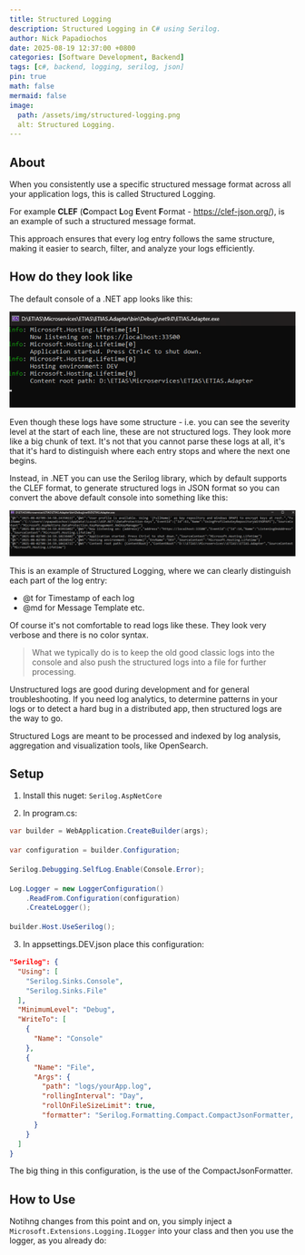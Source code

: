 ```yaml
---
title: Structured Logging
description: Structured Logging in C# using Serilog.
author: Nick Papadiochos
date: 2025-08-19 12:37:00 +0800
categories: [Software Development, Backend]
tags: [c#, backend, logging, serilog, json]
pin: true
math: false
mermaid: false
image:
  path: /assets/img/structured-logging.png
  alt: Structured Logging.
---
```


## About

When you consistently use a specific structured message format across all your application logs, this is called Structured Logging.

For example <b>CLEF</b> (<b>C</b>ompact <b>L</b>og <b>E</b>vent <b>F</b>ormat - https://clef-json.org/), is an example of such a structured message format.

This approach ensures that every log entry follows the same structure, making it easier to search, filter, and analyze your logs efficiently.

## How do they look like

The default console of a .NET app looks like this:

![stdout](../assets/img/stdout.png)

Even though these logs have some structure - i.e. you can see the severity level at the start of each line, these are not structured logs. They look more like a big chunk of text. It's not that you cannot parse these logs at all, it's that it's hard to distinguish where each entry stops and where the next one begins.

Instead, in .NET you can use the Serilog library, which by default supports the CLEF format, to generate structured logs in JSON format so you can convert the above default console into something like this:

![structured-logging-stdout](../assets/img/structured-logging-stdout.png)

This is an example of Structured Logging, where we can clearly distinguish each part of the log entry:
* @t for Timestamp of each log
* @md for Message Template etc.

Of course it's not comfortable to read logs like these. They look very verbose and there is no color syntax.

> What we typically do is to keep the old good classic logs into the console and also push the structured logs into a file for further processing.

Unstructured logs are good during development and for general troubleshooting.
If you need log analytics, to determine patterns in your logs or to detect a hard bug in a distributed app, then structured logs are the way to go.

Structured Logs are meant to be processed and indexed by log analysis, aggregation and visualization tools, like OpenSearch.

## Setup

1) Install this nuget: `Serilog.AspNetCore`

2) In program.cs:

```csharp
var builder = WebApplication.CreateBuilder(args);

var configuration = builder.Configuration;

Serilog.Debugging.SelfLog.Enable(Console.Error);

Log.Logger = new LoggerConfiguration()
    .ReadFrom.Configuration(configuration)
    .CreateLogger();

builder.Host.UseSerilog();
```

3) In appsettings.DEV.json place this configuration:

```json
"Serilog": {
  "Using": [
    "Serilog.Sinks.Console",
    "Serilog.Sinks.File"
  ],
  "MinimumLevel": "Debug",
  "WriteTo": [
    {
      "Name": "Console"
    },
    {
      "Name": "File",
      "Args": {
        "path": "logs/yourApp.log",
        "rollingInterval": "Day",
        "rollOnFileSizeLimit": true,
        "formatter": "Serilog.Formatting.Compact.CompactJsonFormatter, Serilog.Formatting.Compact"
      }
    }
  ]
}
```

The big thing in this configuration, is the use of the CompactJsonFormatter.

## How to Use

Notihng changes from this point and on, you simply inject a `Microsoft.Extensions.Logging.ILogger` into your class and then you use the logger, as you already do:
